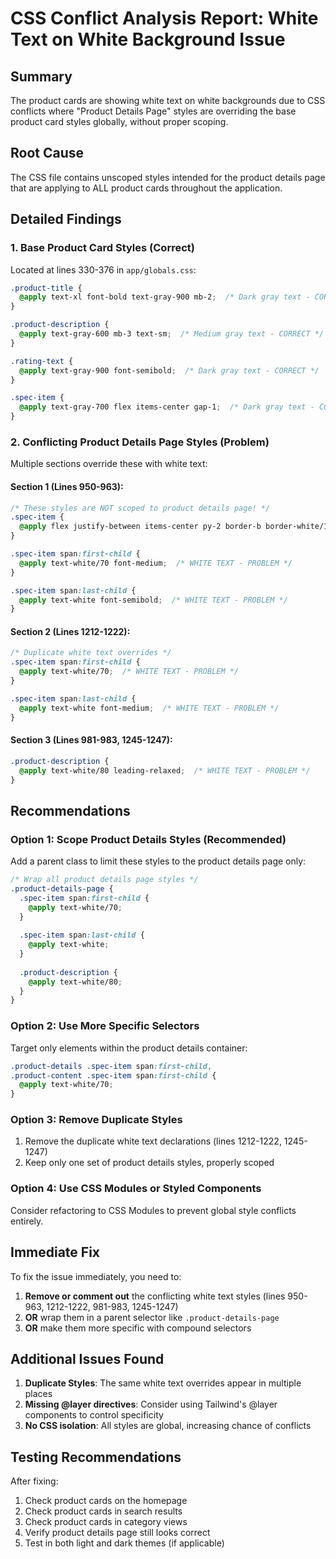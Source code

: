 # CSS Conflict Analysis Report: White Text on White Background Issue

## Summary
The product cards are showing white text on white backgrounds due to CSS conflicts where "Product Details Page" styles are overriding the base product card styles globally, without proper scoping.

## Root Cause
The CSS file contains unscoped styles intended for the product details page that are applying to ALL product cards throughout the application.

## Detailed Findings

### 1. Base Product Card Styles (Correct)
Located at lines 330-376 in `app/globals.css`:
```css
.product-title {
  @apply text-xl font-bold text-gray-900 mb-2;  /* Dark gray text - CORRECT */
}

.product-description {
  @apply text-gray-600 mb-3 text-sm;  /* Medium gray text - CORRECT */
}

.rating-text {
  @apply text-gray-900 font-semibold;  /* Dark gray text - CORRECT */
}

.spec-item {
  @apply text-gray-700 flex items-center gap-1;  /* Dark gray text - CORRECT */
}
```

### 2. Conflicting Product Details Page Styles (Problem)
Multiple sections override these with white text:

#### Section 1 (Lines 950-963):
```css
/* These styles are NOT scoped to product details page! */
.spec-item {
  @apply flex justify-between items-center py-2 border-b border-white/10 last:border-b-0;
}

.spec-item span:first-child {
  @apply text-white/70 font-medium;  /* WHITE TEXT - PROBLEM */
}

.spec-item span:last-child {
  @apply text-white font-semibold;  /* WHITE TEXT - PROBLEM */
}
```

#### Section 2 (Lines 1212-1222):
```css
/* Duplicate white text overrides */
.spec-item span:first-child {
  @apply text-white/70;  /* WHITE TEXT - PROBLEM */
}

.spec-item span:last-child {
  @apply text-white font-medium;  /* WHITE TEXT - PROBLEM */
}
```

#### Section 3 (Lines 981-983, 1245-1247):
```css
.product-description {
  @apply text-white/80 leading-relaxed;  /* WHITE TEXT - PROBLEM */
}
```

## Recommendations

### Option 1: Scope Product Details Styles (Recommended)
Add a parent class to limit these styles to the product details page only:

```css
/* Wrap all product details page styles */
.product-details-page {
  .spec-item span:first-child {
    @apply text-white/70;
  }
  
  .spec-item span:last-child {
    @apply text-white;
  }
  
  .product-description {
    @apply text-white/80;
  }
}
```

### Option 2: Use More Specific Selectors
Target only elements within the product details container:

```css
.product-details .spec-item span:first-child,
.product-content .spec-item span:first-child {
  @apply text-white/70;
}
```

### Option 3: Remove Duplicate Styles
1. Remove the duplicate white text declarations (lines 1212-1222, 1245-1247)
2. Keep only one set of product details styles, properly scoped

### Option 4: Use CSS Modules or Styled Components
Consider refactoring to CSS Modules to prevent global style conflicts entirely.

## Immediate Fix
To fix the issue immediately, you need to:

1. **Remove or comment out** the conflicting white text styles (lines 950-963, 1212-1222, 981-983, 1245-1247)
2. **OR** wrap them in a parent selector like `.product-details-page`
3. **OR** make them more specific with compound selectors

## Additional Issues Found

1. **Duplicate Styles**: The same white text overrides appear in multiple places
2. **Missing @layer directives**: Consider using Tailwind's @layer components to control specificity
3. **No CSS isolation**: All styles are global, increasing chance of conflicts

## Testing Recommendations
After fixing:
1. Check product cards on the homepage
2. Check product cards in search results
3. Check product cards in category views
4. Verify product details page still looks correct
5. Test in both light and dark themes (if applicable)